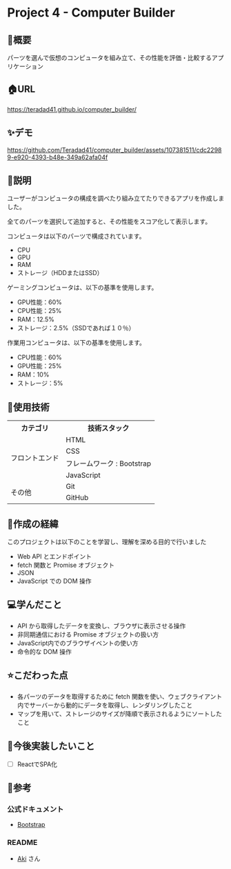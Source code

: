 # Project 4 - Computer Builder

## 🌱概要
パーツを選んで仮想のコンピュータを組み立て、その性能を評価・比較するアプリケーション

## 🏠URL
https://teradad41.github.io/computer_builder/

## ✨デモ
https://github.com/Teradad41/computer_builder/assets/107381511/cdc22989-e920-4393-b48e-349a62afa04f

## 📝説明
ユーザーがコンピュータの構成を調べたり組み立てたりできるアプリを作成しました。

全てのパーツを選択して追加すると、その性能をスコア化して表示します。

コンピュータは以下のパーツで構成されています。
- CPU
- GPU
- RAM
- ストレージ（HDDまたはSSD）

ゲーミングコンピュータは、以下の基準を使用します。
- GPU性能：60%
- CPU性能：25%
- RAM：12.5%
- ストレージ：2.5%（SSDであれば１０％）

作業用コンピュータは、以下の基準を使用します。
- CPU性能：60%
- GPU性能：25%
- RAM：10%
- ストレージ：5%

## 💾使用技術
<table>
<tr>
  <th>カテゴリ</th>
  <th>技術スタック</th>
</tr>
<tr>
  <td rowspan=4>フロントエンド</td>
  <td>HTML</td>
</tr>
<tr>
  <td>CSS</td>
</tr>
<tr>
  <td>フレームワーク : Bootstrap</td>
</tr>
<tr>
  <td>JavaScript</td>
</tr>
<td rowspan=2>その他</td>
  <td>Git</td>
</tr>
<tr>
  <td>GitHub</td>
  </tr>
</table>

## 📜作成の経緯
このプロジェクトは以下のことを学習し、理解を深める目的で行いました
- Web API とエンドポイント
- fetch 関数と Promise オブジェクト
- JSON
- JavaScript での DOM 操作

## 💻学んだこと
- API から取得したデータを変換し、ブラウザに表示させる操作
- 非同期通信における Promise オブジェクトの扱い方
- JavaScript内でのブラウザイベントの使い方
- 命令的な DOM 操作

## ⭐️こだわった点
- 各パーツのデータを取得するために fetch 関数を使い、ウェブクライアント内でサーバーから動的にデータを取得し、レンダリングしたこと
- マップを用いて、ストレージのサイズが降順で表示されるようにソートしたこと

## 📮今後実装したいこと
- [ ] ReactでSPA化

## 📑参考
### 公式ドキュメント
- [Bootstrap](https://getbootstrap.jp/)

### README
- [Aki](https://github.com/Aki158) さん
